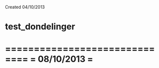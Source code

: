 Created 04/10/2013

test_dondelinger
================

==============================
=        08/10/2013          =
==============================
